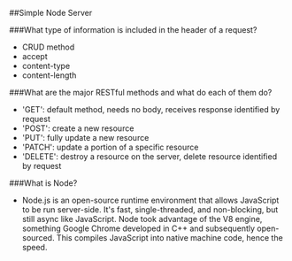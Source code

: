 ##Simple Node Server

###What type of information is included in the header of a request?
- CRUD method 
- accept
- content-type
- content-length

###What are the major RESTful methods and what do each of them do?
- 'GET': default method, needs no body, receives response identified by request
- 'POST': create a new resource
- 'PUT': fully update a new resource
- 'PATCH': update a portion of a specific resource
- 'DELETE': destroy a resource on the server, delete resource identified by request

###What is Node?
- Node.js is an open-source runtime environment that allows JavaScript to be run server-side. It's fast, single-threaded, and non-blocking, but still async like JavaScript. Node took advantage of the V8 engine, something Google Chrome developed in C++ and subsequently open-sourced. This compiles JavaScript into native machine code, hence the speed. 